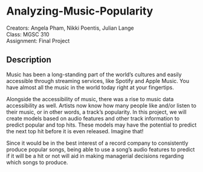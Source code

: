 # Analyzing-Music-Popularity

Creators: Angela Pham, Nikki Poentis, Julian Lange  
Class: MGSC 310  
Assignment: Final Project

## Description
Music has been a long-standing part of the world’s cultures and easily accessible through streaming services, like Spotify and Apple Music. You have almost all the music in the world today right at your fingertips. 
 
Alongside the accessibility of music, there was a rise to music data accessibility as well. Artists now know how many people like and/or listen to their music, or in other words, a track’s popularity. In this project, we will create models based on audio features and other track information to predict popular and top hits. These models may have the potential to predict the next top hit before it is even released. Imagine that!  

Since it would be in the best interest of a record company to consistently produce popular songs, being able to use a song’s audio features to predict if it will be a hit or not will aid in making managerial decisions regarding which songs to produce.  

